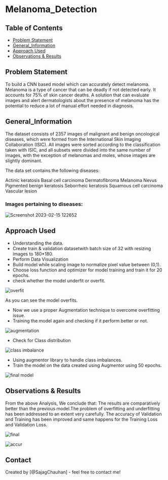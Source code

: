 # Melanoma_Detection


## Table of Contents
* [Problem Statement](#problem-statement)
* [General_Information](#General-Information)
* [Approach Used](#Approach-used)
* [Observations & Results](#observations-&-results)



## Problem Statement
To build a CNN based model which can accurately detect melanoma. Melanoma is a type of cancer that can be deadly if not detected early. It accounts for 75% of skin cancer deaths. A solution that can evaluate images and alert dermatologists about the presence of melanoma has the potential to reduce a lot of manual effort needed in diagnosis.

## General_Information
The dataset consists of 2357 images of malignant and benign oncological diseases, which were formed from the International Skin Imaging Collaboration (ISIC). All images were sorted according to the classification taken with ISIC, and all subsets were divided into the same number of images, with the exception of melanomas and moles, whose images are slightly dominant.


The data set contains the following diseases:

Actinic keratosis
Basal cell carcinoma
Dermatofibroma
Melanoma
Nevus
Pigmented benign keratosis
Seborrheic keratosis
Squamous cell carcinoma
Vascular lesion

### Images pertaining to diseases:
 ![Screenshot 2023-02-15 122652](https://user-images.githubusercontent.com/86041805/218954867-21c31d5a-fd07-489a-b45f-a1ff820a8a53.png)



## Approach Used
- Understanding the data.
- Create train & validation datasetwith batch size of 32 with resizing images to 180*180.
- Perform Data Visualization
- Build model while scaling image to normalize pixel value between (0,1).
- Choose loss function and optimizer for model training and train it for 20 epochs.
- check whether the model underfit or overfit.

![overfit](https://user-images.githubusercontent.com/86041805/218956312-6c7ee7f9-f17a-40d4-9eb1-bc56592f3e1a.png)

As you can see the model overfits.
- Now we use a proper Augmentation technique to overcome overfitting issue.
- Training the model again and checking if it perform better or not.

![augmentation](https://user-images.githubusercontent.com/86041805/218956949-fceb0abc-9224-4e87-ab24-a36a8bf83d08.png)

- Check for Class distribution 

![class imbalance](https://user-images.githubusercontent.com/86041805/218957819-766cdd9a-4de1-4cf4-abc2-c05ff6a35e80.png)

- Using augmentor library to handle class imbalances.
- Train the model on the data created using Augmentor using 50 epochs.

![final model](https://user-images.githubusercontent.com/86041805/218958509-ef0742e6-f581-41b0-b8bd-7c3709a5dc1a.png)



## Observations & Results
From the above Analysis, We conclude that: 
The results are comparatively better than the previous model.The problem of overfitting and underfitting has been addressed to an extent very carefully. The accuracy of Validation and Training has been improved and same happens for the Training Loss and Validation Loss.

![final](https://user-images.githubusercontent.com/86041805/218959140-f9db258a-5674-4f8f-b655-d167e26907cd.png)

![accur](https://user-images.githubusercontent.com/86041805/218959638-57ebfce8-0b17-4887-bf3a-2ffb2d328885.png)




## Contact
Created by [@SajagChauhan] - feel free to contact me!
